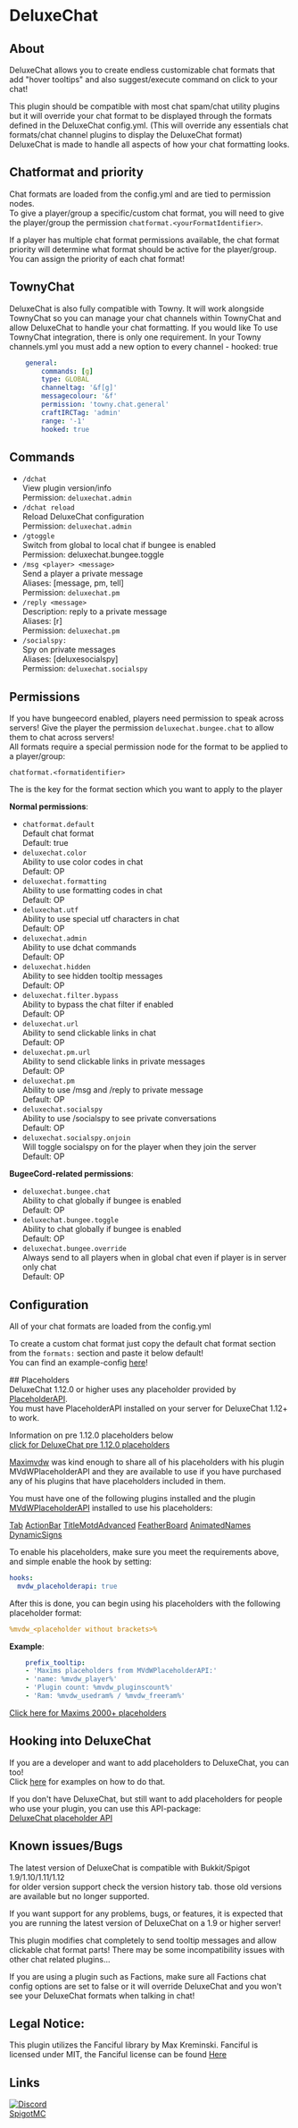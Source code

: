 # DeluxeChat
## About
DeluxeChat allows you to create endless customizable chat formats that add "hover tooltips" and also suggest/execute command on click to your chat!

This plugin should be compatible with most chat spam/chat utility plugins but it will override your chat format to be displayed through the formats defined in the DeluxeChat config.yml. (This will override any essentials chat formats/chat channel plugins to display the DeluxeChat format)  
DeluxeChat is made to handle all aspects of how your chat formatting looks.

## Chatformat and priority
Chat formats are loaded from the config.yml and are tied to permission nodes.  
To give a player/group a specific/custom chat format, you will need to give the player/group the permission `chatformat.<yourFormatIdentifier>`.

If a player has multiple chat format permissions available, the chat format priority will determine what format should be active for the player/group.  
You can assign the priority of each chat format!

## TownyChat
DeluxeChat is also fully compatible with Towny. It will work alongside TownyChat so you can manage your chat channels within TownyChat and allow DeluxeChat to handle your chat formatting. If you would like To use TownyChat integration, there is only one requirement. In your Towny channels.yml you must add a new option to every channel - hooked: true​

```yaml
    general:
        commands: [g]
        type: GLOBAL
        channeltag: '&f[g]'
        messagecolour: '&f'
        permission: 'towny.chat.general'
        craftIRCTag: 'admin'
        range: '-1'
        hooked: true
```

## Commands
* `/dchat`  
View plugin version/info  
Permission: `deluxechat.admin`
* `/dchat reload`  
Reload DeluxeChat configuration  
Permission: `deluxechat.admin`
* `/gtoggle`  
Switch from global to local chat if bungee is enabled  
Permission: deluxechat.bungee.toggle
* `/msg <player> <message>`  
Send a player a private message  
Aliases: [message, pm, tell]  
Permission: `deluxechat.pm`
* `/reply <message>`  
Description: reply to a private message  
Aliases: [r]  
Permission: `deluxechat.pm`
* `/socialspy:`  
Spy on private messages  
Aliases: [deluxesocialspy]  
Permission: `deluxechat.socialspy`

## Permissions
If you have bungeecord enabled, players need permission to speak across servers! Give the player the permission `deluxechat.bungee.chat` to allow them to chat across servers!  
All formats require a special permission node for the format to be applied to a player/group: 
```
chatformat.<formatidentifier>
```  
The <formatIdentifier> is the key for the format section which you want to apply to the player​

**Normal permissions**:
* `chatformat.default`  
Default chat format  
Default: true
* `deluxechat.color`  
Ability to use color codes in chat  
Default: OP
* `deluxechat.formatting`  
Ability to use formatting codes in chat  
Default: OP
* `deluxechat.utf`  
Ability to use special utf characters in chat  
Default: OP
* `deluxechat.admin`  
Ability to use dchat commands  
Default: OP
* `deluxechat.hidden`  
Ability to see hidden tooltip messages  
Default: OP
* `deluxechat.filter.bypass`  
Ability to bypass the chat filter if enabled  
Default: OP
* `deluxechat.url`  
Ability to send clickable links in chat  
Default: OP
* `deluxechat.pm.url`  
Ability to send clickable links in private messages  
Default: OP
* `deluxechat.pm`  
Ability to use /msg and /reply to private message  
Default: OP
* `deluxechat.socialspy`  
Ability to use /socialspy to see private conversations  
Default: OP
* `deluxechat.socialspy.onjoin`  
Will toggle socialspy on for the player when they join the server  
Default: OP

**BugeeCord-related permissions**:
* `deluxechat.bungee.chat`  
Ability to chat globally if bungee is enabled  
Default: OP
* `deluxechat.bungee.toggle`  
Ability to chat globally if bungee is enabled  
Default: OP
* `deluxechat.bungee.override`  
Always send to all players when in global chat even if player is in server only chat  
Default: OP
​
## Configuration
All of your chat formats are loaded from the config.yml

To create a custom chat format just copy the default chat format section from the `formats:` section and paste it below default!  
You can find an example-config [here](https://github.com/help-chat/DeluxeChat/tree/master/configs/config.yml)!

​## Placeholders  
DeluxeChat 1.12.0 or higher uses any placeholder provided by [PlaceholderAPI](https://www.spigotmc.org/resources/placeholderapi.6245/).  
You must have PlaceholderAPI installed on your server for DeluxeChat 1.12+ to work.

Information on pre 1.12.0 placeholders below  
[click for DeluxeChat pre 1.12.0 placeholders](https://www.spigotmc.org/wiki/deluxechat-placeholders/)

[Maximvdw](http://www.spigotmc.org/resources/authors/maximvdw.6687/) was kind enough to share all of his placeholders with his plugin MVdWPlaceholderAPI and they are available to use if you have purchased any of his plugins that have placeholders included in them.

You must have one of the following plugins installed and the plugin [MVdWPlaceholderAPI](https://www.spigotmc.org/resources/mvdwplaceholderapi.11182/) installed to use his placeholders:

[Tab](http://www.spigotmc.org/resources/tab.1448/)
[ActionBar](http://www.spigotmc.org/resources/actionbar.1458/)
[TitleMotdAdvanced](http://www.spigotmc.org/resources/titlemotdadvanced.1629/)
[FeatherBoard](http://www.spigotmc.org/resources/featherboard.2691/)
[AnimatedNames](http://www.spigotmc.org/resources/animatednames.2175/)
[DynamicSigns](http://www.spigotmc.org/resources/dynamicsigns.3566/)

To enable his placeholders, make sure you meet the requirements above, and simple enable the hook by setting:  
```yaml
hooks:
  mvdw_placeholderapi: true
```
After this is done, you can begin using his placeholders with the following placeholder format:
```yaml
%mvdw_<placeholder without brackets>%
```

**Example**:​
```yaml
    prefix_tooltip:
    - 'Maxims placeholders from MVdWPlaceholderAPI:'
    - 'name: %mvdw_player%'
    - 'Plugin count: %mvdw_pluginscount%'
    - 'Ram: %mvdw_usedram% / %mvdw_freeram%'
```
[Click here for Maxims 2000+ placeholders](http://www.spigotmc.org/wiki/mvdw-placeholders/)

## Hooking into DeluxeChat
If you are a developer and want to add placeholders to DeluxeChat, you can too!  
Click [here](https://github.com/extendedclip/DeluxeChatPlaceholderAPI/blob/master/src/me/clip/placeholdertest/PlaceholderTestPlugin.java) for examples on how to do that.

If you don't have DeluxeChat, but still want to add placeholders for people who use your plugin, you can use this API-package:  
[DeluxeChat placeholder API](https://github.com/extendedclip/DeluxeChatPlaceholderAPI/tree/master/src/me/clip/deluxechat/placeholders)

## Known issues/Bugs
The latest version of DeluxeChat is compatible with Bukkit/Spigot 1.9/1.10/1.11/1.12  
for older version support check the version history tab. those old versions are available but no longer supported.

If you want support for any problems, bugs, or features, it is expected that you are running the latest version of DeluxeChat on a 1.9 or higher server!

This plugin modifies chat completely to send tooltip messages and allow clickable chat format parts! There may be some incompatibility issues with other chat related plugins...

If you are using a plugin such as Factions, make sure all Factions chat config options are set to false or it will override DeluxeChat and you won't see your DeluxeChat formats when talking in chat!
​
## Legal Notice:
This plugin utilizes the Fanciful library by Max Kreminski.
Fanciful is licensed under MIT, the Fanciful license can be found
[Here​](https://github.com/mkremins/fanciful/blob/master/LICENSE)

## Links
<a href="https://discord.gg/FtArYRQ" target="_blank"><img src="https://discordapp.com/api/guilds/164280494874165248/embed.png" alt="Discord"></a>  
[SpigotMC](https://www.spigotmc.org/resources/deluxechat.1277/)